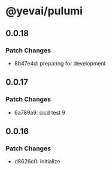 # @yevai/pulumi

## 0.0.18

### Patch Changes

- 8b47e4d: preparing for development

## 0.0.17

### Patch Changes

- 6a789a9: cicd test 9

## 0.0.16

### Patch Changes

- d8626c0: Initialize
